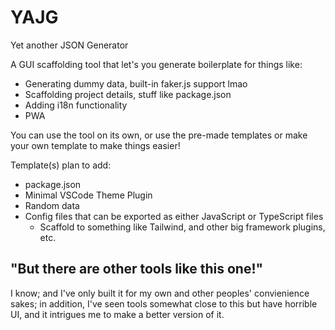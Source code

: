 # YAJG

Yet another JSON Generator

A GUI scaffolding tool that let's you generate boilerplate for things like:
- Generating dummy data, built-in faker.js support lmao
- Scaffolding project details, stuff like package.json
- Adding i18n functionality
- PWA

You can use the tool on its own, or use the pre-made templates or make your
own template to make things easier!

Template(s) plan to add:
- package.json
- Minimal VSCode Theme Plugin
- Random data
- Config files that can be exported as either JavaScript or TypeScript files
  - Scaffold to something like Tailwind, and other big framework plugins, etc.

## "But there are other tools like this one!"

I know; and I've only built it for my own and other peoples' convienience sakes;
in addition, I've seen tools somewhat close to this but have horrible UI, and it
intrigues me to make a better version of it.